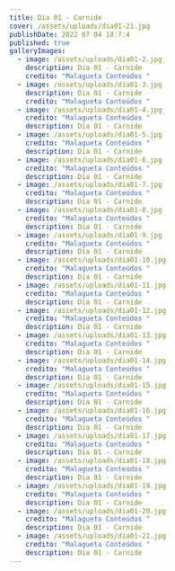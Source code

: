 ```yaml
---
title: Dia 01 - Carnide
cover: /assets/uploads/dia01-21.jpg
publishDate: 2022 07 04 18:7:4
published: true
galleryImages:
  - image: /assets/uploads/dia01-2.jpg
    description: Dia 01 - Carnide
    credito: "Malagueta Conteúdos "
  - image: /assets/uploads/dia01-3.jpg
    description: Dia 01 - Carnide
    credito: "Malagueta Conteúdos "
  - image: /assets/uploads/dia01-4.jpg
    credito: "Malagueta Conteúdos "
    description: Dia 01 - Carnide
  - image: /assets/uploads/dia01-5.jpg
    credito: "Malagueta Conteúdos "
    description: Dia 01 - Carnide
  - image: /assets/uploads/dia01-6.jpg
    credito: "Malagueta Conteúdos "
    description: Dia 01 - Carnide
  - image: /assets/uploads/dia01-7.jpg
    credito: "Malagueta Conteúdos "
    description: Dia 01 - Carnide
  - image: /assets/uploads/dia01-8.jpg
    credito: "Malagueta Conteúdos "
    description: Dia 01 - Carnide
  - image: /assets/uploads/dia01-9.jpg
    credito: "Malagueta Conteúdos "
    description: Dia 01 - Carnide
  - image: /assets/uploads/dia01-10.jpg
    credito: "Malagueta Conteúdos "
    description: Dia 01 - Carnide
  - image: /assets/uploads/dia01-11.jpg
    credito: "Malagueta Conteúdos "
    description: Dia 01 - Carnide
  - image: /assets/uploads/dia01-12.jpg
    credito: "Malagueta Conteúdos "
    description: Dia 01 - Carnide
  - image: /assets/uploads/dia01-13.jpg
    credito: "Malagueta Conteúdos "
    description: Dia 01 - Carnide
  - image: /assets/uploads/dia01-14.jpg
    credito: "Malagueta Conteúdos "
    description: Dia 01 - Carnide
  - image: /assets/uploads/dia01-15.jpg
    credito: "Malagueta Conteúdos "
    description: Dia 01 - Carnide
  - image: /assets/uploads/dia01-16.jpg
    credito: "Malagueta Conteúdos "
    description: Dia 01 - Carnide
  - image: /assets/uploads/dia01-17.jpg
    credito: "Malagueta Conteúdos "
    description: Dia 01 - Carnide
  - image: /assets/uploads/dia01-18.jpg
    credito: "Malagueta Conteúdos "
    description: Dia 01 - Carnide
  - image: /assets/uploads/dia01-19.jpg
    credito: "Malagueta Conteúdos "
    description: Dia 01 - Carnide
  - image: /assets/uploads/dia01-20.jpg
    credito: "Malagueta Conteúdos "
    description: Dia 01 - Carnide
  - image: /assets/uploads/dia01-21.jpg
    credito: "Malagueta Conteúdos "
    description: Dia 01 - Carnide
---
```

